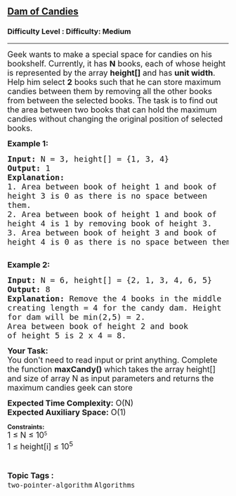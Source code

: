 <h2><a href="https://www.geeksforgeeks.org/problems/dam-of-candies--141631/1?page=2&difficulty=Medium&status=unsolved&sortBy=submissions">Dam of Candies</a></h2><h3>Difficulty Level : Difficulty: Medium</h3><hr><div class="problems_problem_content__Xm_eO"><p><span style="font-size:18px">Geek wants to make a special space for candies on his bookshelf. Currently, it has <strong>N</strong> books, each of whose height is represented by the array&nbsp;<strong>height[]</strong>&nbsp;and has&nbsp;<strong>unit width</strong>.<br>
Help him select <strong>2</strong> books such that he can store maximum candies between them by removing all the other books from between the selected books. The task is to find out the area between two&nbsp;books that can hold the maximum candies without changing the original position of selected books.&nbsp;</span></p>

<p><span style="font-size:18px"><strong>Example 1:</strong></span></p>

<pre><span style="font-size:18px"><strong>Input: </strong>N = 3, height[] = {1, 3, 4}</span>
<span style="font-size:18px"><strong>Output:</strong> 1</span>
<span style="font-size:18px"><strong>Explanation:</strong>
1. Area between book of height 1 and book of 
height 3 is 0 as there is no space between 
them.
2. Area between book of height 1 and book of 
height 4 is 1 by removing book of height 3.
3. Area between book of height 3 and book of 
height 4 is 0 as there is no space between them.</span></pre>

<p><br>
<span style="font-size:18px"><strong>Example 2:</strong></span></p>

<pre><span style="font-size:18px"><strong>Input: </strong>N = 6, height[] = {2, 1, 3, 4, 6, 5}</span>
<span style="font-size:18px"><strong>Output:</strong> 8</span>
<span style="font-size:18px"><strong>Explanation:</strong> Remove the 4 books in the middle 
creating length = 4 for the candy dam. Height 
for dam will be min(2,5) = 2. 
Area between book of height 2 and book 
of height 5 is 2 x 4 = 8.
</span></pre>

<p><span style="font-size:18px"><strong>Your Task: </strong>&nbsp;<br>
You don't need to read input or print anything. Complete the function <strong>maxCandy()</strong> which takes the array height[] and size of array N as input parameters and returns the maximum candies geek can store</span></p>

<p><span style="font-size:18px"><strong>Expected Time Complexity:</strong> O(N)<br>
<strong>Expected Auxiliary Space:</strong> O(1)</span></p>

<p><strong>Constraints:</strong><br>
<span style="font-size:18px">1 ≤ N ≤ 10</span><sup>5</sup><br>
<span style="font-size:18px">1 ≤ height[i]&nbsp;≤ 10<sup>5</sup></span></p>
</div><br><p><span style=font-size:18px><strong>Topic Tags : </strong><br><code>two-pointer-algorithm</code>&nbsp;<code>Algorithms</code>&nbsp;